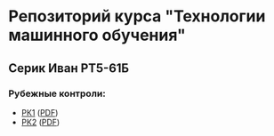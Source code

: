 # Репозиторий курса "Технологии машинного обучения"
## Серик Иван РТ5-61Б
### Рубежные контроли:
* [РК1](https://github.com/serikivan/ml-course/blob/main/RK1_tmo.ipynb) ([PDF](https://github.com/serikivan/ml-course/blob/main/_RK1_tmo.pdf))
* [РК2](https://github.com/serikivan/ml-course/blob/main/RK2_tmo.ipynb) ([PDF](https://github.com/serikivan/ml-course/blob/main/_RK2_tmo.pdf))
